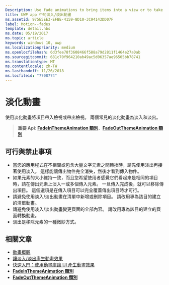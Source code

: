 ```yaml
---
Description: Use fade animations to bring items into a view or to take items out of a view. The two common fade animations are fade-in and fade-out.
title: UWP app 中的淡入/淡出動畫
ms.assetid: 975E5EE3-EFBE-4159-8D10-3C94143DD07F
label: Motion--fades
template: detail.hbs
ms.date: 05/19/2017
ms.topic: article
keywords: windows 10, uwp
ms.localizationpriority: medium
ms.openlocfilehash: 6d3fee78f3608466f588a79d2811f1464e27a0ab
ms.sourcegitcommit: 681c70f964210ab49ac5d06357ae96505bb78741
ms.translationtype: MT
ms.contentlocale: zh-TW
ms.lasthandoff: 11/26/2018
ms.locfileid: "7708774"
---
```

# <a name="fade-animations"></a>淡化動畫



使用淡化動畫將項目帶入檢視或帶出檢視。 兩個常見的淡化動畫為淡入和淡出。

> **重要 Api**: [**FadeInThemeAnimation 類別**](https://msdn.microsoft.com/library/windows/apps/br210298)、[**FadeOutThemeAnimation 類別**](https://msdn.microsoft.com/library/windows/apps/br210302)


## <a name="dos-and-donts"></a>可行與禁止事項


-   當您的應用程式在不相關或包含大量文字元素之間轉換時，請先使用淡出再接著使用淡入。 這樣能讓傳出物件完全消失，然後才看到傳入物件。
-   如果元素的大小維持一致，而且您希望使用者感覺它們看起來是相同的項目時，請在傳出元素上淡入一或多個傳入元素。 一旦傳入完成後，就可以移除傳出項目。 這個選項是在傳入項目可以完全覆蓋傳出項目時才可行。
-   請避免使用淡入/淡出動畫在清單中新增或刪除項目。 請改用專為該目的建立的清單動畫。
-   請避免使用淡入/淡出動畫變更頁面的全部內容。 請改用專為該目的建立的頁面轉換動畫。
-   淡出是移除元素的一種微妙方式。
## <a name="related-articles"></a>相關文章

* [動畫概觀](https://msdn.microsoft.com/library/windows/apps/mt187350)
* [讓淡入/淡出產生動畫效果](https://msdn.microsoft.com/library/windows/apps/xaml/jj649429)
* [快速入門：使用動畫庫讓 UI 產生動畫效果](https://msdn.microsoft.com/library/windows/apps/xaml/hh452703)
* [**FadeInThemeAnimation 類別**](https://msdn.microsoft.com/library/windows/apps/br210298)
* [**FadeOutThemeAnimation 類別**](https://msdn.microsoft.com/library/windows/apps/br210302)

 

 




